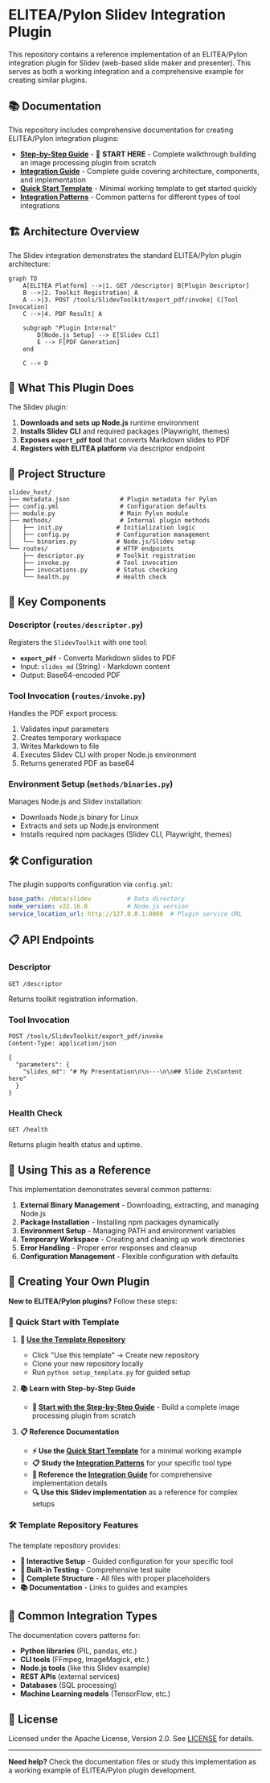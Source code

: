 # ELITEA/Pylon Slidev Integration Plugin

This repository contains a reference implementation of an ELITEA/Pylon integration plugin for Slidev (web-based slide maker and presenter). This serves as both a working integration and a comprehensive example for creating similar plugins.

## 📚 Documentation

This repository includes comprehensive documentation for creating ELITEA/Pylon integration plugins:

- **[Step-by-Step Guide](STEP_BY_STEP_GUIDE.md)** - 🎯 **START HERE** - Complete walkthrough building an image processing plugin from scratch
- **[Integration Guide](INTEGRATION_GUIDE.md)** - Complete guide covering architecture, components, and implementation
- **[Quick Start Template](QUICK_START_TEMPLATE.md)** - Minimal working template to get started quickly  
- **[Integration Patterns](INTEGRATION_PATTERNS.md)** - Common patterns for different types of tool integrations

## 🏗️ Architecture Overview

The Slidev integration demonstrates the standard ELITEA/Pylon plugin architecture:

```mermaid
graph TD
    A[ELITEA Platform] -->|1. GET /descriptor| B[Plugin Descriptor]
    B -->|2. Toolkit Registration| A
    A -->|3. POST /tools/SlidevToolkit/export_pdf/invoke| C[Tool Invocation]
    C -->|4. PDF Result| A
    
    subgraph "Plugin Internal"
        D[Node.js Setup] --> E[Slidev CLI]
        E --> F[PDF Generation]
    end
    
    C --> D
```

## 🚀 What This Plugin Does

The Slidev plugin:
1. **Downloads and sets up Node.js** runtime environment
2. **Installs Slidev CLI** and required packages (Playwright, themes)
3. **Exposes `export_pdf` tool** that converts Markdown slides to PDF
4. **Registers with ELITEA platform** via descriptor endpoint

## 📁 Project Structure

```
slidev_host/
├── metadata.json              # Plugin metadata for Pylon
├── config.yml                 # Configuration defaults
├── module.py                  # Main Pylon module
├── methods/                   # Internal plugin methods
│   ├── init.py               # Initialization logic
│   ├── config.py             # Configuration management
│   └── binaries.py           # Node.js/Slidev setup
└── routes/                   # HTTP endpoints
    ├── descriptor.py         # Toolkit registration
    ├── invoke.py             # Tool invocation
    ├── invocations.py        # Status checking
    └── health.py             # Health check
```

## 🔧 Key Components

### Descriptor (`routes/descriptor.py`)
Registers the `SlidevToolkit` with one tool:
- **`export_pdf`** - Converts Markdown slides to PDF
- Input: `slides_md` (String) - Markdown content
- Output: Base64-encoded PDF

### Tool Invocation (`routes/invoke.py`)
Handles the PDF export process:
1. Validates input parameters
2. Creates temporary workspace
3. Writes Markdown to file
4. Executes Slidev CLI with proper Node.js environment
5. Returns generated PDF as base64

### Environment Setup (`methods/binaries.py`)
Manages Node.js and Slidev installation:
- Downloads Node.js binary for Linux
- Extracts and sets up Node.js environment
- Installs required npm packages (Slidev CLI, Playwright, themes)

## 🛠️ Configuration

The plugin supports configuration via `config.yml`:

```yaml
base_path: /data/slidev          # Data directory
node_version: v22.16.0           # Node.js version
service_location_url: http://127.0.0.1:8080  # Plugin service URL
```

## 📋 API Endpoints

### Descriptor
```
GET /descriptor
```
Returns toolkit registration information.

### Tool Invocation
```
POST /tools/SlidevToolkit/export_pdf/invoke
Content-Type: application/json

{
  "parameters": {
    "slides_md": "# My Presentation\n\n---\n\n## Slide 2\nContent here"
  }
}
```

### Health Check
```
GET /health
```
Returns plugin health status and uptime.

## 🔄 Using This as a Reference

This implementation demonstrates several common patterns:

1. **External Binary Management** - Downloading, extracting, and managing Node.js
2. **Package Installation** - Installing npm packages dynamically
3. **Environment Setup** - Managing PATH and environment variables
4. **Temporary Workspace** - Creating and cleaning up work directories
5. **Error Handling** - Proper error responses and cleanup
6. **Configuration Management** - Flexible configuration with defaults

## 📖 Creating Your Own Plugin

**New to ELITEA/Pylon plugins?** Follow these steps:

### 🚀 Quick Start with Template

1. **🎯 [Use the Template Repository](https://github.com/your-org/elitea-pylon-plugin-template)**
   - Click "Use this template" → Create new repository
   - Clone your new repository locally
   - Run `python setup_template.py` for guided setup

2. **📚 Learn with Step-by-Step Guide**
   - **🚀 [Start with the Step-by-Step Guide](STEP_BY_STEP_GUIDE.md)** - Build a complete image processing plugin from scratch

3. **📋 Reference Documentation**
   - **⚡ Use the [Quick Start Template](QUICK_START_TEMPLATE.md)** for a minimal working example
   - **📋 Study the [Integration Patterns](INTEGRATION_PATTERNS.md)** for your specific tool type
   - **📖 Reference the [Integration Guide](INTEGRATION_GUIDE.md)** for comprehensive implementation details
   - **🔍 Use this Slidev implementation** as a reference for complex setups

### 🛠️ Template Repository Features

The template repository provides:
- **🎯 Interactive Setup** - Guided configuration for your specific tool
- **🧪 Built-in Testing** - Comprehensive test suite 
- **📁 Complete Structure** - All files with proper placeholders
- **📚 Documentation** - Links to guides and examples

## 🤝 Common Integration Types

The documentation covers patterns for:
- **Python libraries** (PIL, pandas, etc.)
- **CLI tools** (FFmpeg, ImageMagick, etc.)
- **Node.js tools** (like this Slidev example)
- **REST APIs** (external services)
- **Databases** (SQL processing)
- **Machine Learning models** (TensorFlow, etc.)

## 📝 License

Licensed under the Apache License, Version 2.0. See [LICENSE](LICENSE) for details.

---

**Need help?** Check the documentation files or study this implementation as a working example of ELITEA/Pylon plugin development.
